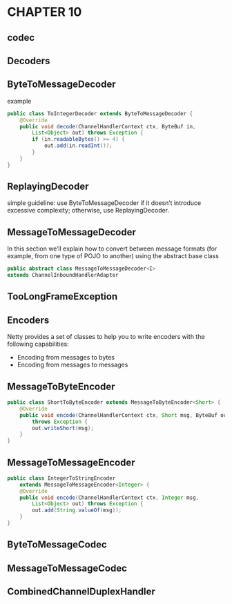 # CHAPTER 10

## codec

## Decoders

## ByteToMessageDecoder

example

```java
public class ToIntegerDecoder extends ByteToMessageDecoder {
    @Override
    public void decode(ChannelHandlerContext ctx, ByteBuf in,
        List<Object> out) throws Exception {
        if (in.readableBytes() >= 4) {
            out.add(in.readInt());
        }
    }
}
```

## ReplayingDecoder

simple guideline: use ByteToMessageDecoder if it doesn’t introduce excessive complexity;
otherwise, use ReplayingDecoder.

## MessageToMessageDecoder

In this section we’ll explain how to convert between message formats (for example,
from one type of POJO to another) using the abstract base class

```java
public abstract class MessageToMessageDecoder<I>
extends ChannelInboundHandlerAdapter
```

## TooLongFrameException

## Encoders

Netty provides a set of classes to help you to write encoders
with the following capabilities:

- Encoding from messages to bytes
- Encoding from messages to messages

## MessageToByteEncoder

```java
public class ShortToByteEncoder extends MessageToByteEncoder<Short> {
    @Override
    public void encode(ChannelHandlerContext ctx, Short msg, ByteBuf out)
        throws Exception {
        out.writeShort(msg);
    }
}
```

## MessageToMessageEncoder

```java
public class IntegerToStringEncoder
    extends MessageToMessageEncoder<Integer> {
    @Override
    public void encode(ChannelHandlerContext ctx, Integer msg,
        List<Object> out) throws Exception {
        out.add(String.valueOf(msg));
    }
}
```

## ByteToMessageCodec

## MessageToMessageCodec

## CombinedChannelDuplexHandler